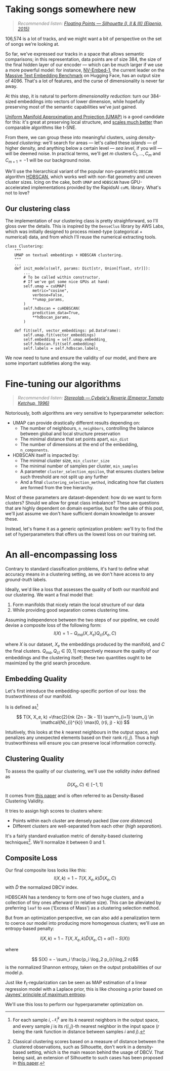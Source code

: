 # Taking songs somewhere new

> <div style="color: grey"><i>Recommended listen: <a href="https://youtu.be/BG0XBnMyXcQ" target="_blank">Floating Points — Silhouette (I, II & III) (Elaenia, 2015)</a></i></div>

106,574 is a lot of tracks, and we might want a bit of perspective on the set of songs we're looking at.

So far, we've expressed our tracks in a space that allows semantic comparisons; in this representation, data points are
of size 384, the size of the final hidden layer of our encoder — which can be much larger if we use a more powerful
model:
for instance, [NV-Embed-1](https://huggingface.co/nvidia/NV-Embed-v1), the current leader on
the [Massive Text Embedding Benchmark](https://huggingface.co/spaces/mteb/leaderboard) on Hugging Face, has an
output size of 4096. That's a lot of features, and the curse of dimensionality is never far away.

At this step, it is natural to perform _dimensionality reduction_: turn our 384-sized embeddings into vectors of
lower
dimension, while hopefully preserving most of the semantic capabilities we've just gained.

[Uniform Manifold Approximation and Projection (UMAP)](https://arxiv.org/abs/1802.03426) is a good candidate for
this: it's great at preserving local structure,
and [scales much better](https://pair-code.github.io/understanding-umap/) than comparable algorithms like t-SNE.

From there, we can group these into meaningful clusters, using _density-based clustering_: we'll search for areas —
let's called these _islands_ —
of higher density, and anything below a certain level — _sea level_, if you will — will be deemed noise. In practical
terms, we'll get $m$ clusters $C_1, \dots, C_m$ and $C_{m+1} = -1$ will be our background noise.

We'll use the hierarchical variant of the popular non-parametric `DBSCAN`
algorithm [HDBSCAN](https://joss.theoj.org/papers/10.21105/joss.00205), which works well with non-flat geometry and
uneven cluster sizes.
Icing on the cake, both `UMAP` and `HDBSCAN` have GPU-accelerated implementations provided by the RapidsAI `cuML`
library. What's
not to love?

## Our clustering class

The implementation of our clustering class is pretty straighforward, so I'll gloss over the details.
This is inspired by the `DenseClus` library by AWS Labs, which was initially designed to process mixed-type
(categorical + numerical) data, and from which I'll reuse the numerical extracting tools.

```
class Clustering:
    """
    UMAP on textual embeddings + HDBSCAN clustering.
    """
    ...
    def init_models(self, params: Dict[str, Union[float, str]]):
        ...
        # To be called within constructor.
        # If we've got some nice GPUs at hand:
        self.umap = cuUMAP(
            metric="cosine",
            verbose=False,
            **umap_params,
        )
        self.hdbscan = cuHDBSCAN(
            prediction_data=True,
            **hdbscan_params,
        )
            
    def fit(self, vector_embeddings: pd.DataFrame):
        self.umap.fit(vector_embeddings)
        self.embedding = self.umap.embedding_
        self.hdbscan.fit(self.embedding)
        self.labels = self.hdbscan.labels_
```

We now need to tune and ensure the validity of our model, and there are some important
subtleties along the way.

# Fine-tuning our algorithms

> <div style="color: grey"><i>Recommended listen: <a href="https://youtu.be/HtUceMv3wjk" target="_blank">Stereolab — Cybele's Reverie (Emperor Tomato Ketchup, 1996)</a></i></div>

Notoriously, both algorithms are very sensitive to hyperparameter selection:

- UMAP can provide drastically different results depending on:
    - The number of neighbours, `n_neighbors`, controlling the balance between global and local structure preservation
    - The minimal distance that set points apart, `min_dist`
    - The number of dimensions at the end of the embedding, `n_components`.
- HDBSCAN itself is impacted by:
    - The minimal cluster size, `min_cluster_size`
    - The minimal number of samples per cluster, `min_samples`
    - A parameter `cluster_selection_epsilon`, that ensures clusters below such threshold are not split up any further
    - And a final `clustering_selection_method`, indicating how flat clusters are formed from the tree hierarchy.

Most of these parameters are dataset-dependent: how do we want to form clusters? Should we allow for great class
imbalance? These are questions that are highly dependent on domain expertise, but for the
sake of this post, we'll just assume we don't have sufficient domain knowledge to answer these.

Instead, let's frame it as a generic optimization problem: we'll try to find the set of hyperparameters that offers us
the lowest loss on our training set.

# An all-encompassing loss

Contrary to standard classification problems, it's hard to define what accuracy means in a clustering setting, as we
don't have access to any _ground-truth_ labels.

Ideally, we'd like a loss that assesses the quality of both our manifold and our clustering. We want a final model
that:

1. Form manifolds that nicely retain the local structure of our data
2. While providing good separation comes clustering time.

Assuming independence between the two steps of our pipeline, we could devise a composite loss of the following form:
$$l(X) = 1 - Q_{ma}(X, X_e) Q_{cl}(X_e, C)$$

where $X$ is our dataset, $X_e$ the embeddings produced by the manifold, and $C$ the final clusters.
$Q_{ma}, Q_{cl} \in [0, 1]$ respectively measure the quality of our embeddings and the clustering itself; these two
quantities ought to be maximized by the grid search procedure.

## Embedding Quality

Let's first introduce the embedding-specific portion of our loss: the _trustworthiness_ of our manifold.

Is is defined as[^1]

$$
T(X, X_e, k) =\frac{2}{nk (2n - 3k - 1)} \sum^n_{i=1}
\sum_{j \in \mathcal{N}_{i}^{k}} \max(0, (r(i, j) - k))
$$

Intuitively, this looks at the $k$ nearest neighbours in the output space, and penalizes any unexpected elements based
on their rank $r(i, j)$.
Thus a high trustworthiness will ensure you can preserve local information correctly.

[^1]: For each sample $i$, $\mathcal{N}_{i}^{k}$
are its $k$ nearest neighbors in the output space, and every sample $j$ is its $r(i, j)$-th
nearest neighbor in the input space ($r$ being the rank function in distance between samples $i$ and $j$).

## Clustering Quality

To assess the quality of our clustering, we'll use the _validity index_ defined as
$$
D(X_e, C) \in [-1, 1]
$$

It comes from [this paper](https://www.dbs.ifi.lmu.de/~zimek/publications/SDM2014/DBCV.pdf) and is often referred to as
Density-Based Clustering Validity.

It tries to assign high scores to clusters where:

- Points within each cluster are densely packed (_low core distances_)
- Different clusters are well-separated from each other (_high separation_).

It's a fairly standard evaluation metric of density-based clustering techniques[^2]. We'll normalize it between 0 and 1.

[^2]: Classical clustering scores based on a measure of distance between the clustered observations, such as
Silhouette, don't work in a density-based setting, which is the main reason behind the usage of DBCV. That being said,
an extension of Silhouette to such cases has been proposed
in [this paper](https://link.springer.com/article/10.1007/s11222-010-9169-0).

## Composite Loss

Our final composite loss looks like this:
$$l(X, k) = 1 - T(X, X_e, k) \tilde{D}(X_e, C)$$ with $\tilde{D}$ the normalized DBCV index.

HDBSCAN has a tendency to form one of two huge clusters, and a collection of tiny ones afterward (in relative size).
This can be alleviated by preferring `leaf` to `eom` ('Excess of Mass') as a clustering selection method. 

But from an optimization perspective, we can also add a penalization term to coerce our model into producing more homogenous clusters; we'll use an entropy-based penalty:

$$l(X, k) = 1 - T(X, X_e, k) \tilde{D}(X_e, C) + \alpha (1 - S(X))$$

where

$$ S(X) = - \sum_i \frac{p_i \log_2 p_i}{\log_2 n}$$ is the normalized Shannon entropy, taken on the output
probabilities of our model $p$.

Just like $\ell_1$-regularization can be seen as MAP estimation of a linear regression model with a Laplace prior, this
is like choosing a prior based on [Jaynes' principle of maximum entropy](https://caseychu.io/posts/maximum-entropy-kl-divergence-and-bayesian-inference/).

We'll use this loss to perform our hyperparameter optimization on.